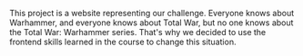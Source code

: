 This project is a website representing our challenge. Everyone knows about Warhammer, and everyone knows about Total War, but no one knows about the Total War: Warhammer series. That's why we decided to use the frontend skills learned in the course to change this situation.
